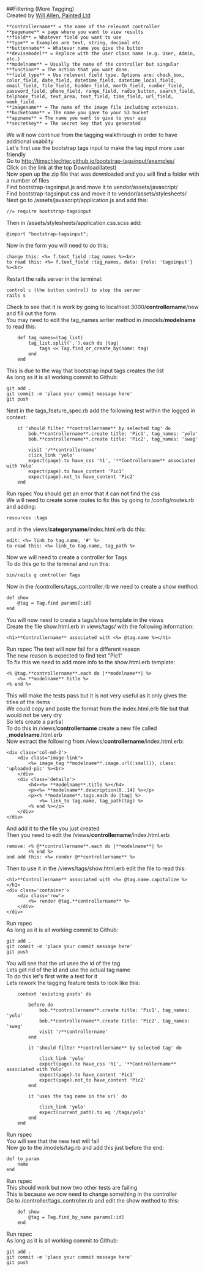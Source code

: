 ##Filtering (More Tagging)<br>
Created by [Will Allen, Painted Ltd]
<br>
```
**controllername** = the name of the relevent controller
**pagename** = page where you want to view results
**field** = Whatever field you want to use
**type** = Examples are text, string, decimal etc
**buttonname** = Whatever name you give the button
**devisemodel** = Replace with the user class name (e.g. User, Admin, etc.)
**modelname** = Usually the name of the controller but singular
**function** = The action that you want done.
**field_type** = Use relevent field type. Options are: check_box, color_field, date_field, datetime_field, datetime_local_field, email_field, file_field, hidden_field, month_field, number_field, password_field, phone_field, range_field, radio_button, search_field, telphone_field, text_area, text_field, time_field, url_field, week_field.
**imagename** = The name of the image file including extension.
**bucketname** = The name you gave to your S3 bucket
**appname** = The name you want to give to your app
**secretkey** = The secret key that you generated 
```
We will now continue from the tagging walkthrough in order to have additional usability<br>
Let's first use the bootstrap tags input to make the tag input more user friendly<br>
Go to http://timschlechter.github.io/bootstrap-tagsinput/examples/ <br>
Click on the link at the top Download(latest)<br>
Now open up the zip file that was downloaded and you will find a folder with a number of files<br>
Find bootstrap-tagsinput.js and move it to vendor/assets/javascript/<br>
Find bootstrap-tagsinput.css and move it to vendor/assets/stylesheets/<br>
Next go to /assets/javascript/application.js and add this:<br>
```
//= require bootstrap-tagsinput
```
Then in /assets/stylesheets/application.css.scss add:<br>
```
@import "bootstrap-tagsinput";
```
Now in the form you will need to do this:<br>
```
change this: <%= f.text_field :tag_names %><br>
to read this: <%= f.text_field :tag_names, data: {role: 'tagsinput'} %><br>
```
Restart the rails server in the terminal:<br>
```
control c (the button control) to stop the server
rails s
```
Check to see that it is work by going to localhost:3000/**controllername**/new and fill out the form<br>
You may need to edit the tag_names writer method in /models/**modelname** to read this:<br>
```
	def tag_names=(tag_list)
		tag_list.split(',').each do |tag|
			tags << Tag.find_or_create_by(name: tag)
		end
	end
```
This is due to the way that bootstrap input tags creates the list<br>
As long as it is all working commit to Github:<br>
```
git add .
git commit -m 'place your commit message here'
git push
```
Next in the tags_feature_spec.rb add the following test within the logged in context:<br>
```
	it 'should filter **controllername** by selected tag' do
		bob.**controllername**.create title: 'Pic1', tag_names: 'yolo'
		bob.**controllername**.create title: 'Pic2', tag_names: 'swag'

		visit '/**controllername'
		click_link 'yolo'
		expect(page).to have_css 'h1', '**Controllername** associated with Yolo'
		expect(page).to have_content 'Pic1'
		expect(page).not_to have_content 'Pic2'
	end
```
Run rspec
You should get an error that it can not find the css<br>
We will need to create some routes to fix this by going to /config/routes.rb and adding:<br>
```
resources :tags
```
and in the views/**categoryname**/index.html.erb do this:<br>
```
edit: <%= link_to tag.name, '#' %>
to read this: <%= link_to tag.name, tag_path %>
```
Now we will need to create a controller for Tags<br>
To do this go to the terminal and run this:<br>
```
bin/rails g controller Tags
```
Now in the /controllers/tags_controller.rb we need to create a show method:<br>
```
def show
	@tag = Tag.find params[:id]
end
```
You will now need to create a tags/show template in the views<br>
Create the file show.html.erb in views/tags/ with the following information:<br>
```
<h1>**Controllername** associated with <%= @tag.name %></h1>
```
Run rspec
The test will now fail for a different reason<br>
The new reason is expected to find text "Pic1"<br>
To fix this we need to add more info to the show.html.erb template:<br>
```
<% @tag.**controllername**.each do |**modelname**| %>
	<%= **modelname**.title %>
<% end %>
```
This will make the tests pass but it is not very useful as it only gives the titles of the items<br>
We could copy and paste the format from the index.html.erb file but that would not be very dry<br>
So lets create a partial<br>
To do this in /views/**controllername** create a new file called _**modelname**.html.erb<br>
Now extract the following from /views/**controllername**/index.html.erb:<br>
```
<div class='col-md-2'>
	<div class="image-link">
		<%= image_tag **modelname**.image.url(:small)), class: 'uploaded-pic' %><br>
	</div>
	<div class='details'>
		<h4><%= **modelname**.title %></h4>
		<p><%= **modelname**.description[0..14] %></p>
		<p><% **modelname**.tags.each do |tag| %>
			<%= link_to tag.name, tag_path(tag) %>
		<% end %></p>
	</div>
</div>
```
And add it to the file you just created<br>
Then you need to edit the /views/**controllername**/index.html.erb:<br>
```
remove: <% @**controllername**.each do |**modelname**| %>
		<% end %>
and add this: <%= render @**controllername** %>
```
Then to use it in the /views/tags/show.html.erb edit the file to read this:<br>
```
<h1>**Controllername** associated with <%= @tag.name.capitalize %></h1>
<div class='container'>
	<div class='row'>
		<%= render @tag.**controllername** %>
	</div>
</div>
```
Run rspec<br>
As long as it is all working commit to Github:<br>
```
git add .
git commit -m 'place your commit message here'
git push
```
You will see that the url uses the id of the tag<br>
Lets get rid of the id and use the actual tag name<br>
To do this let's first write a test for it<br>
Lets rework the tagging feature tests to look like this:<br>
```
	context 'existing posts' do 

		before do
			bob.**controllername**.create title: 'Pic1', tag_names: 'yolo'
			bob.**controllername**.create title: 'Pic2', tag_names: 'swag'
			visit '/**controllername'
		end

		it 'should filter **controllername** by selected tag' do

			click_link 'yolo'
			expect(page).to have_css 'h1', '**Controllername** associated with Yolo'
			expect(page).to have_content 'Pic1'
			expect(page).not_to have_content 'Pic2'
		end

		it 'uses the tag name in the url' do

			click_link 'yolo'
			expect(current_path).to eq '/tags/yolo'
		end
	end
```
Run rspec<br>
You will see that the new test will fail<br>
Now go to the /models/tag.rb and add this just before the end:<br>
```
def to_param
	name
end
```
Run rspec<br>
This should work but now two other tests are failing<br>
This is because we now need to change something in the controller<br>
Go to /controller/tags_controller.rb and edit the show method to this:<br>
```
	def show
		@tag = Tag.find_by_name params[:id]
	end
```
Run rspec<br>
As long as it is all working commit to Github:<br>
```
git add .
git commit -m 'place your commit message here'
git push
```





[Will Allen, Painted Ltd]:https://github.com/painted